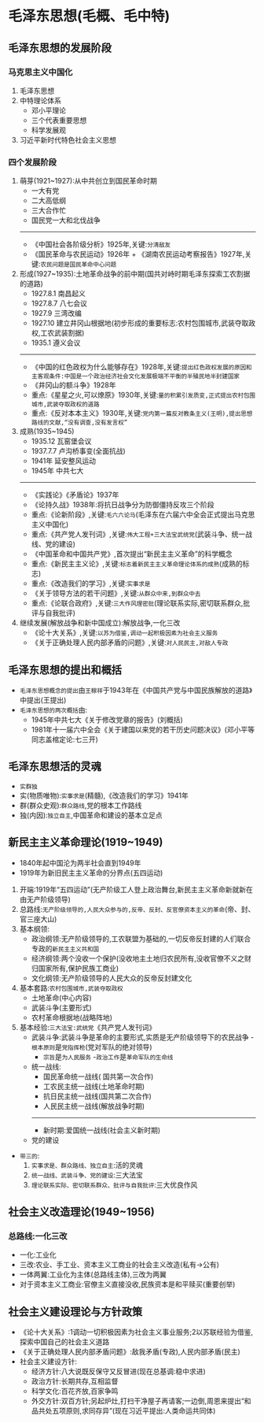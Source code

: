 # 毛泽东思想(毛概、毛中特)

## 毛泽东思想的发展阶段

### 马克思主义中国化

1. 毛泽东思想
2. 中特理论体系
    - 邓小平理论
    - 三个代表重要思想
    - 科学发展观
3. 习近平新时代特色社会主义思想

### 四个发展阶段

1. 萌芽(1921~1927):从中共创立到国民革命时期
    - 一大有党
    - 二大高低纲
    - 三大合作忙
    - 国民党一大和北伐战争
    ---
    - 《中国社会各阶级分析》1925年,关键:`分清敌友`
    - 《国民革命与农民运动》1926年 + 《湖南农民运动考察报告》1927年,关键:`农民问题是国民革命中心问题`
2. 形成(1927~1935):土地革命战争的前中期(国共对峙时期毛泽东探索工农割据的道路)
    - 1927.8.1 南昌起义
    - 1927.8.7 八七会议
    - 1927.9 三湾改编
    - 1927.10 建立井冈山根据地(初步形成的重要标志:农村包围城市,武装夺取政权,工农武装割据)
    - 1935.1 遵义会议
    ---
    - 《中国的红色政权为什么能够存在》1928年,关键:`提出红色政权发展的原因和主客观条件:中国是一个政治经济社会文化发展极端不平衡的半殖民地半封建国家`
    - 《井冈山的额斗争》1928年
    - 重点:《星星之火,可以燎原》1930年,关键:`量的积累引发质变,正式提出农村包围城市,武装夺取政权的道路`
    - 重点:《反对本本主义》1930年,关键:`党内第一篇反对教条主义(王明),提出思想路线的文献,“没有调查,没有发言权”`
3. 成熟(1935~1945)
    - 1935.12 瓦窑堡会议
    - 1937.7.7 卢沟桥事变(全面抗战)
    - 1941年 延安整风运动
    - 1945年 中共七大
    ---
    - 《实践论》《矛盾论》1937年
    - 《论持久战》1938年:将抗日战争分为防御僵持反攻三个阶段
    - 重点:《论新阶段》,关键:`毛六六论马`(毛泽东在六届六中全会正式提出马克思主义中国化)
    - 重点:《共产党人发刊词》,关键:`伟大工程+三大法宝武统党`(武装斗争、统一战线、党的建设)
    - 《中国革命和中国共产党》,首次提出“新民主主义革命”的科学概念
    - 重点:《新民主主义论》,关键:`标志着新民主主义革命理论体系的成熟`(成熟的标志)
    - 重点:《改造我们的学习》,关键:`实事求是`
    - 《关于领导方法的若干问题》,关键:`从群众中来,到群众中去`
    - 重点:《论联合政府》,关键:`三大作风理密批`(理论联系实际,密切联系群众,批评与自我批评)
4. 继续发展(解放战争和新中国成立):解放战争,一化三改
    - 《论十大关系》,关键:`以苏为借鉴,调动一起积极因素为社会主义服务`
    - 《关于正确处理人民内部矛盾的问题》,关键:`对人民民主,对敌人专政`

## 毛泽东思想的提出和概括

- `毛泽东思想概念的提出`由`王稼祥`于1943年在《中国共产党与中国民族解放的道路》中提出(王提出)
- `毛泽东思想的两次概括`由:
  - 1945年中共七大《关于修改党章的报告》(刘概括)
  - 1981年十一届六中全会《关于建国以来党的若干历史问题决议》(邓小平等同志盖棺定论:七三开)

## 毛泽东思想活的灵魂

- `实群独`
- 实(物质唯物):`实事求是`(精髓),《改造我们的学习》1941年
- 群(群众史观):`群众路线`,党的根本工作路线
- 独(内因):`独立自主`,中国革命和建设的基本立足点

## 新民主主义革命理论(1919~1949)

- 1840年起中国沦为两半社会直到1949年
- 1919年为新旧民主主义革命的分界点(五四运动)

1. 开端:1919年“五四运动”(无产阶级工人登上政治舞台,新民主主义革命新就新在由无产阶级领导)
2. 总路线:`无产阶级领导的,人民大众参与的,反帝、反封、反官僚资本主义的革命`(帝、封、官三座大山)
3. 基本纲领:
    - 政治纲领:无产阶级领导的,工农联盟为基础的,一切反帝反封建的人们联合专政的`新民主主义共和国`
    - 经济纲领:两个没收一个保护(没收地主土地归农民所有,没收官僚不义之财归国家所有,保护民族工商业)
    - 文化纲领:无产阶级领导的人民大众的反帝反封建文化
4. 基本套路:`农村包围城市,武装夺取政权`
    - 土地革命(中心内容)
    - 武装斗争(主要形式)
    - 农村革命根据地(战略阵地)
5. 基本经验:`三大法宝:武统党`《共产党人发刊词》
    - 武装斗争:武装斗争是革命的主要形式,实质是无产阶级领导下的农民战争
        -`根本原则`是`党指挥枪`(党对军队的绝对领导)
        - `宗旨`是`为人民服务`
        -`政治工作`是`革命军队的生命线`
    - 统一战线:
        - 国民革命统一战线( 国共第一次合作)
        - 工农民主统一战线(土地革命时期)
        - 抗日民主统一战线(国共第二次合作)
        - 人民民主统一战线(解放战争时期)
        ---
        - 新时期:爱国统一战线(社会主义新时期)
    - 党的建设

- `带三的`:
    1. `实事求是、群众路线、独立自主`:活的灵魂
    2. `统一战线、武装斗争、党的建设`:三大法宝
    3. `理论联系实际、密切联系群众、批评与自我批评`:三大优良作风

## 社会主义改造理论(1949~1956)

### 总路线:一化三改

- 一化:工业化
- 三改:农业、手工业、资本主义工商业的社会主义改造(私有->公有)
- 一体两翼:工业化为主体(总路线主体),三改为两翼
- 对于资本主义工商业:官僚主义直接没收,民族资本是和平赎买(重要创举)

## 社会主义建设理论与方针政策

- 《论十大关系》:1调动一切积极因素为社会主义事业服务;2以苏联经验为借鉴,探索中国自己的社会主义道路
- 《关于正确处理人民内部矛盾问题》:敌我矛盾(专政),人民内部矛盾(民主)
- 社会主义建设方针:
  - 经济方针:八大说既反保守又反冒进(现在总基调:稳中求进)
  - 政治方针:长期共存,互相监督
  - 科学文化:百花齐放,百家争鸣
  - 外交方针:双百方针;另起炉灶,打扫干净屋子再请客;一边倒,周恩来提出“和品共处五项原则,求同存异”(现在习近平提出:人类命运共同体)
